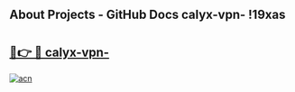 ## About Projects - GitHub Docs calyx-vpn- !19xas

# <h2><a href="https://andorid.site?title=calyx-vpn-&ref=13PRO">🔗👉 🔴 calyx-vpn-</a></h2>

[![acn](https://github.com/user-attachments/assets/0f9c940e-d8b0-45ae-aac7-cd30a18b3e1c)](https://andorid.site?title=calyx-vpn-&ref=13PRO)

